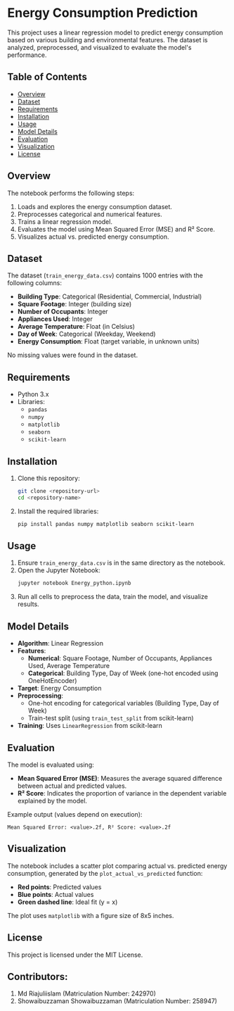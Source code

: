 # Energy Consumption Prediction

This project uses a linear regression model to predict energy consumption based on various building and environmental features. The dataset is analyzed, preprocessed, and visualized to evaluate the model's performance.

## Table of Contents
- [Overview](#overview)
- [Dataset](#dataset)
- [Requirements](#requirements)
- [Installation](#installation)
- [Usage](#usage)
- [Model Details](#model-details)
- [Evaluation](#evaluation)
- [Visualization](#visualization)
- [License](#license)

## Overview
The notebook performs the following steps:
1. Loads and explores the energy consumption dataset.
2. Preprocesses categorical and numerical features.
3. Trains a linear regression model.
4. Evaluates the model using Mean Squared Error (MSE) and R² Score.
5. Visualizes actual vs. predicted energy consumption.

## Dataset
The dataset (`train_energy_data.csv`) contains 1000 entries with the following columns:
- **Building Type**: Categorical (Residential, Commercial, Industrial)
- **Square Footage**: Integer (building size)
- **Number of Occupants**: Integer
- **Appliances Used**: Integer
- **Average Temperature**: Float (in Celsius)
- **Day of Week**: Categorical (Weekday, Weekend)
- **Energy Consumption**: Float (target variable, in unknown units)

No missing values were found in the dataset.

## Requirements
- Python 3.x
- Libraries:
  - `pandas`
  - `numpy`
  - `matplotlib`
  - `seaborn`
  - `scikit-learn`

## Installation
1. Clone this repository:
   ```bash
   git clone <repository-url>
   cd <repository-name>
   ```
2. Install the required libraries:
   ```bash
   pip install pandas numpy matplotlib seaborn scikit-learn
   ```

## Usage
1. Ensure `train_energy_data.csv` is in the same directory as the notebook.
2. Open the Jupyter Notebook:
   ```bash
   jupyter notebook Energy_python.ipynb
   ```
3. Run all cells to preprocess the data, train the model, and visualize results.

## Model Details
- **Algorithm**: Linear Regression
- **Features**:
  - **Numerical**: Square Footage, Number of Occupants, Appliances Used, Average Temperature
  - **Categorical**: Building Type, Day of Week (one-hot encoded using OneHotEncoder)
- **Target**: Energy Consumption
- **Preprocessing**:
  - One-hot encoding for categorical variables (Building Type, Day of Week)
  - Train-test split (using `train_test_split` from scikit-learn)
- **Training**: Uses `LinearRegression` from scikit-learn

## Evaluation
The model is evaluated using:
- **Mean Squared Error (MSE)**: Measures the average squared difference between actual and predicted values.
- **R² Score**: Indicates the proportion of variance in the dependent variable explained by the model.

Example output (values depend on execution):
```text
Mean Squared Error: <value>.2f, R² Score: <value>.2f
```

## Visualization
The notebook includes a scatter plot comparing actual vs. predicted energy consumption, generated by the `plot_actual_vs_predicted` function:
- **Red points**: Predicted values
- **Blue points**: Actual values
- **Green dashed line**: Ideal fit (y = x)

The plot uses `matplotlib` with a figure size of 8x5 inches.

## License
This project is licensed under the MIT License.

## Contributors:

1.	Md Riajuliislam (Matriculation Number: 242970)
2.	Showaibuzzaman Showaibuzzaman (Matriculation Number: 258947)
